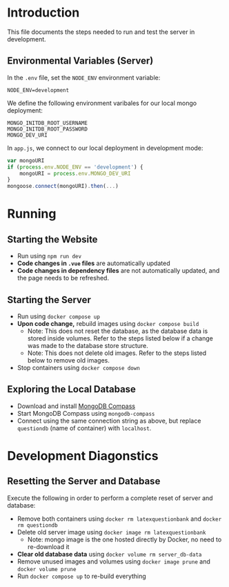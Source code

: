 # Introduction

This file documents the steps needed to run and test the server in development.

## Environmental Variables (Server)
In the `.env` file, set the `NODE_ENV` environment variable:
```
NODE_ENV=development
```

We define the following environment varibales for our local mongo deployment:
```
MONGO_INITDB_ROOT_USERNAME
MONGO_INITDB_ROOT_PASSWORD
MONGO_DEV_URI
```

In `app.js`, we connect to our local deployment in development mode:
```js
var mongoURI
if (process.env.NODE_ENV == 'development') {
    mongoURI = process.env.MONGO_DEV_URI
}
mongoose.connect(mongoURI).then(...)
```

# Running 

## Starting the Website
- Run using `npm run dev`
- **Code changes in `.vue` files** are automatically updated
- **Code changes in dependency files** are not automatically updated, and the page needs to be refreshed.

## Starting the Server
- Run using `docker compose up`
- **Upon code change,** rebuild images using `docker compose build`
  - Note: This does not reset the database, as the database data is stored inside volumes. Refer to the steps listed below if a change was made to the database store structure.
  - Note: This does not delete old images. Refer to the steps listed below to remove old images.
- Stop containers using `docker compose down`

## Exploring the Local Database
- Download and install [MongoDB Compass](https://www.mongodb.com/products/compass)
- Start MongoDB Compass using `mongodb-compass`
- Connect using the same connection string as above, but replace `questiondb` (name of container) with `localhost`.

# Development Diagonstics

## Resetting the Server and Database
Execute the following in order to perform a complete reset of server and database:
- Remove both containers using `docker rm latexquestionbank` and `docker rm questiondb`
- Delete old server image using `docker image rm latexquestionbank`
  - Note: mongo image is the one hosted directly by Docker, no need to re-download it
- **Clear old database data** using `docker volume rm server_db-data`
- Remove unused images and volumes using `docker image prune` and `docker volume prune`
- Run `docker compose up` to re-build everything